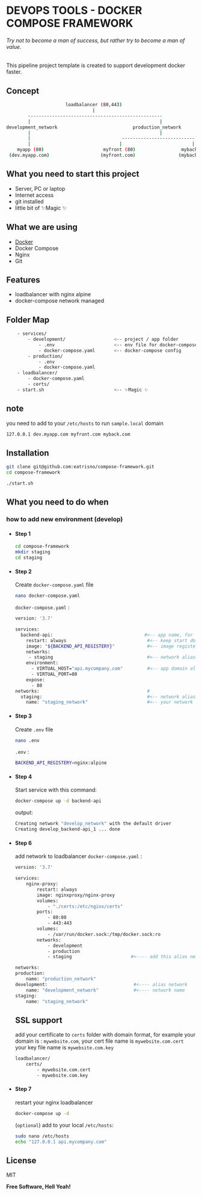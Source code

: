# DEVOPS TOOLS - DOCKER COMPOSE FRAMEWORK

###### _Try not to become a man of success, but rather try to become a man of value._

This pipeline project template is created to support development docker faster.

## Concept

```sh
                      loadbalancer (80,443)
                                |
        --------------------------------------------------
        |                                                |
development_network                            production_network
        |                                                |
        |                                  ---------------------------
        |                                 |                          |
    myapp (80)                      myfront (80)                 myback (80)
 (dev.myapp.com)                   (myfront.com)                (myback.com)
```

## What you need to start this project

- Server, PC or laptop
- Internet access
- git installed
- little bit of ✨Magic ✨

## What we are using

- [Docker]
- Docker Compose
- Nginx
- Git

## Features

- loadbalancer with nginx alpine
- docker-compose network managed

## Folder Map

```sh
    - services/
        - development/                  <-- project / app folder
            - .env                      <-- env file for docker-compose
            - docker-compose.yaml       <-- docker-compose config
        - production/
            - .env
            - docker-compose.yaml
    - loadbalancer/
        - docker-compose.yaml
        - certs/                    
    - start.sh                          <-- ✨Magic ✨
```

## note

you need to add to your `/etc/hosts` to run `sample.local` domain

```sh
127.0.0.1 dev.myapp.com myfront.com myback.com
```

## Installation

```sh
git clone git@github.com:eatrisno/compose-framework.git
cd compose-framework

./start.sh
```

## What you need to do when

### how to add new environment (develop)

- #### Step 1

    ```sh
    cd compose-framework
    mkdir staging
    cd staging
    ```

- #### Step 2

    Create `docker-compose.yaml` file

    ```sh
    nano docker-compose.yaml
    ```

    `docker-compose.yaml` :

    ```sh
    version: '3.7'

    services:
      backend-api:                                  #<-- app name, for e.g: backend-api
        restart: always                              #<-- keep start docker when down / error
        image: "${BACKEND_API_REGISTERY}"            #<-- image registery variable loaded from .env file
        networks:
         - staging                                   #<-- network alias ---------------------------------|
        environment:                                                                                     |
          - VIRTUAL_HOST="api.mycompany.com"         #<-- app domain alias (http://api.mycompany.com)    |
          - VIRTUAL_PORT=80
        expose:
          - 80
    networks:                                        #                                                   |
      staging:                                       #<-- network alias for attach to service -----------|
        name: "staging_network"                      #<-- your network name
    ```

- #### Step 3

    Create `.env` file

    ```sh
    nano .env
    ```

    `.env` :

    ```sh
    BACKEND_API_REGISTERY=nginx:alpine
    ```

- #### Step 4

    Start service with this command:

    ```sh
    docker-compose up -d backend-api
    ```

    output:

    ```sh
    Creating network "develop_network" with the default driver
    Creating develop_backend-api_1 ... done
    ```
    

- #### Step 6

    add network to loadbalancer `docker-compose.yaml` :

    ```sh
    version: '3.7'

    services:
        nginx-proxy:
            restart: always
            image: nginxproxy/nginx-proxy
            volumes:
                - "./certs:/etc/nginx/certs"
            ports:
                - 80:80
                - 443:443
            volumes:
                - /var/run/docker.sock:/tmp/docker.sock:ro
            networks:
                - development
                - production
                - staging                      #<---- add this alias network

    networks:
    production:
        name: "production_network"
    development:                                #<---- alias network
        name: "development_network"             #<---- network name
    staging:
        name: "staging_network"
    ```
    
    ## SSL support
    add your certificate to `certs` folder with domain format, for example your domain is : `mywebsite.com`, 
    your cert file name is `mywebsite.com.cert`
    your key file name is `mywebsite.com.key`
    
    ```sh
    loadbalancer/
        certs/
            - mywebsite.com.cert
            - mywebsite.com.key
    ```

- #### Step 7

    restart your nginx loadbalancer

    ```sh
    docker-compose up -d
    ```

    (`optional`) add to your local `/etc/hosts`:

    ```sh
    sudo nano /etc/hosts
    echo "127.0.0.1 api.mycompany.com"
    ```

## License

MIT

**Free Software, Hell Yeah!**

[//]: # (These are reference links used in the body of this note and get stripped out when the markdown processor does its job. There is no need to format nicely because it shouldn't be seen. Thanks SO - http://stackoverflow.com/questions/4823468/store-comments-in-markdown-syntax)

   [docker]: <https://dockert.com>
